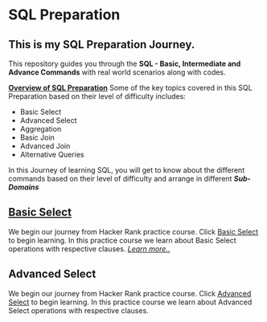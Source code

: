# SQL Preparation
##  This is my SQL Preparation Journey.
This repository guides you through the **SQL - Basic, Intermediate and Advance Commands** with real world scenarios along with codes.

<u>**Overview of SQL Preparation**</u>
Some of the key topics covered in this SQL Preparation based on their level of difficulty includes:
+   Basic Select
+   Advanced Select
+   Aggregation
+   Basic Join
+   Advanced Join
+   Alternative Queries

In this Journey of learning SQL, you will get to know about the  different commands based on their level of difficulty and arrange in different **_Sub-Domains_**

##  <a href="./Basic Select/README.md">Basic Select</a>
We begin our journey from Hacker Rank practice course. Click [Basic Select](https://www.hackerrank.com/domains/sql?filters%5Bstatus%5D%5B%5D=solved&filters%5Bsubdomains%5D%5B%5D=select&filters%5Bdifficulty%5D%5B%5D=easy&filters%5Bdifficulty%5D%5B%5D=medium&filters%5Bdifficulty%5D%5B%5D=hard&badge_type=sql) to begin learning. In this practice course we learn about Basic Select operations with respective clauses. <a href="./Basic Select/README.md"><i>Learn more..</i></a>

##  Advanced Select
We begin our journey from Hacker Rank practice course. Click [Advanced Select]() to begin learning. In this practice course we learn about Advanced Select operations with respective clauses. 